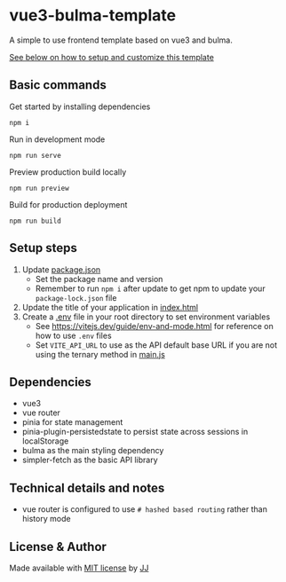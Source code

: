 # vue3-bulma-template
A simple to use frontend template based on vue3 and bulma.

[See below on how to setup and customize this template](#setup-steps)


## Basic commands
Get started by installing dependencies
```shell
npm i
```

Run in development mode
```shell
npm run serve
```

Preview production build locally
```shell
npm run preview
```

Build for production deployment
```shell
npm run build
```


## Setup steps
1. Update [package.json](./package.json)
    - Set the package name and version
    - Remember to run `npm i` after update to get npm to update your `package-lock.json` file
1. Update the title of your application in [index.html](./index.html)
1. Create a [.env](./.env) file in your root directory to set environment variables
    - See <https://vitejs.dev/guide/env-and-mode.html> for reference on how to use `.env` files
    - Set `VITE_API_URL` to use as the API default base URL if you are not using the ternary method in [main.js](./src/main.js)


## Dependencies
- vue3
- vue router
- pinia for state management
- pinia-plugin-persistedstate to persist state across sessions in localStorage
- bulma as the main styling dependency
- simpler-fetch as the basic API library


## Technical details and notes
- vue router is configured to use `# hashed based routing` rather than history mode


## License & Author
Made available with [MIT license](./LICENSE) by [JJ](https://github.com/Jaimeloeuf)